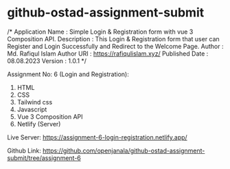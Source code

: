 # github-ostad-assignment-submit
 /*
 Application Name : Simple Login & Registration form with vue 3 Composition API.
 Description      : This Login & Registration form that user can Register and Login Successfully and  Redirect to the Welcome Page.
 Author           : Md. Rafiqul Islam 
 Author URI       : https://rafiqulislam.xyz/
 Published Date   : 08.08.2023
 Version          : 1.0.1
*/

Assignment No: 6  (Login and Registration):
1. HTML
2. CSS
3. Tailwind css 
4. Javascript
5. Vue 3 Composition API
6. Netlify (Server)

Live Server: 
https://assignment-6-login-registration.netlify.app/


Github Link: 
https://github.com/openjanala/github-ostad-assignment-submit/tree/assignment-6

